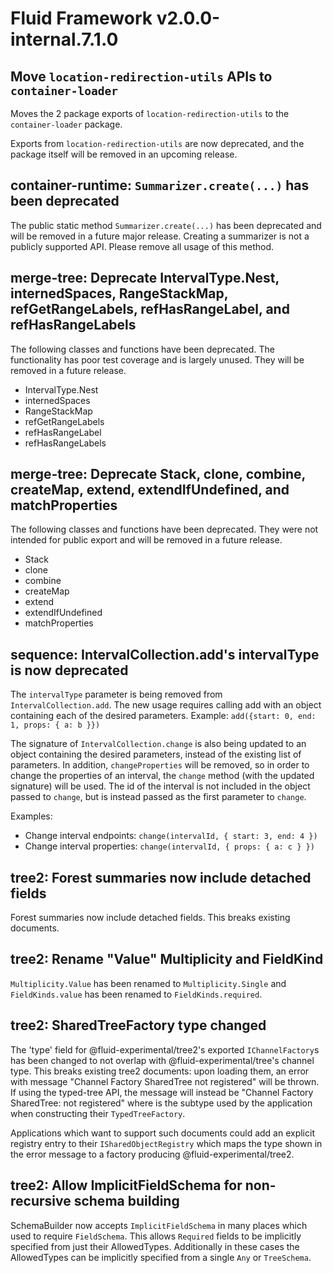 <!-- THIS IS AN AUTOGENERATED FILE. DO NOT EDIT THIS FILE DIRECTLY. -->

# Fluid Framework v2.0.0-internal.7.1.0

## Move `location-redirection-utils` APIs to `container-loader`

Moves the 2 package exports of `location-redirection-utils` to the `container-loader` package.

Exports from `location-redirection-utils` are now deprecated, and the package itself will be removed in an upcoming release.

## container-runtime: `Summarizer.create(...)` has been deprecated

The public static method `Summarizer.create(...)` has been deprecated and will be removed in a future major release. Creating a summarizer is not a publicly supported API. Please remove all usage of this method.

## merge-tree: Deprecate IntervalType.Nest, internedSpaces, RangeStackMap, refGetRangeLabels, refHasRangeLabel, and refHasRangeLabels

The following classes and functions have been deprecated. The functionality has poor test coverage and is largely unused. They will be removed in a future release.

-   IntervalType.Nest
-   internedSpaces
-   RangeStackMap
-   refGetRangeLabels
-   refHasRangeLabel
-   refHasRangeLabels

## merge-tree: Deprecate Stack, clone, combine, createMap, extend, extendIfUndefined, and matchProperties

The following classes and functions have been deprecated. They were not intended for public export and will be removed in a future release.

-   Stack
-   clone
-   combine
-   createMap
-   extend
-   extendIfUndefined
-   matchProperties

## sequence: IntervalCollection.add's intervalType is now deprecated

The `intervalType` parameter is being removed from `IntervalCollection.add`. The new usage requires calling add with an object containing each of the desired parameters. Example: `add({start: 0, end: 1, props: { a: b }})`

The signature of `IntervalCollection.change` is also being updated to an object containing the desired parameters, instead of the existing list of parameters. In addition, `changeProperties` will be removed, so in order to change the properties of an interval, the `change` method (with the updated signature) will be used. The id of the interval is not included in the object passed to `change`, but is instead passed as the first parameter to `change`.

Examples:

-   Change interval endpoints: `change(intervalId, { start: 3, end: 4 })`
-   Change interval properties: `change(intervalId, { props: { a: c } })`

## tree2: Forest summaries now include detached fields

Forest summaries now include detached fields. This breaks existing documents.

## tree2: Rename "Value" Multiplicity and FieldKind

`Multiplicity.Value` has been renamed to `Multiplicity.Single` and `FieldKinds.value` has been renamed to `FieldKinds.required`.

## tree2: SharedTreeFactory type changed

The 'type' field for @fluid-experimental/tree2's exported `IChannelFactory`s has been changed to not overlap with @fluid-experimental/tree's channel type. This breaks existing tree2 documents: upon loading them, an error with message "Channel Factory SharedTree not registered" will be thrown. If using the typed-tree API, the message will instead be "Channel Factory SharedTree:<subtype> not registered" where <subtype> is the subtype used by the application when constructing their `TypedTreeFactory`.

Applications which want to support such documents could add an explicit registry entry to their `ISharedObjectRegistry` which maps the type shown in the error message to a factory producing @fluid-experimental/tree2.

## tree2: Allow ImplicitFieldSchema for non-recursive schema building

SchemaBuilder now accepts `ImplicitFieldSchema` in many places which used to require `FieldSchema`. This allows `Required` fields to be implicitly specified from just their AllowedTypes. Additionally in these cases the AllowedTypes can be implicitly specified from a single `Any` or `TreeSchema`.
